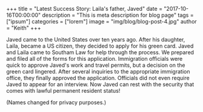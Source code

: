 +++
title = "Latest Success Story: Laila's father, Javed"
date = "2017-10-16T00:00:00"
description = "This is meta description for blog page"
tags = ["ipsum"]
categories = ["lorem"]
image = "img/blog/blog-post-4.jpg"
author = "Keith"
+++

Javed came to the United States over ten years ago. After his daughter, Laila, became a US citizen, they decided to apply for his green card. Javed and Laila came to Southam Law for help through the process. We prepared and filed all of the forms for this application. Immigration officials were quick to approve Javed's work and travel permits, but a decision on the green card lingered. After several inquiries to the appropriate immigration office, they finally approved the application. Officials did not even require Javed to appear for an interview. Now Javed can rest with the security that comes with lawful permanent resident status!

(Names changed for privacy purposes.)
